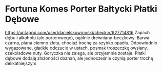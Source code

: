 # Fortuna Komes Porter Bałtycki Płatki Dębowe
https://untappd.com/user/danielskowronski/checkin/927714816
Zapach dębu i alkoholu (ale porterowego), ogólnie drewniany-beczkowy. Barwa czarna, piana ciemno złota, chociaż trochę za szybko opadła. Odpowiednio wygazowane, gładkie odczucie w ustach, posmak troszeczkę owsiany, czekoladowe nuty. Goryczka nie zalega, ale przyjemnie zostaje. Płatki dębowe dodają złożoności doznań, ale jednocześnie czynią porter trochę delikatniejszym.